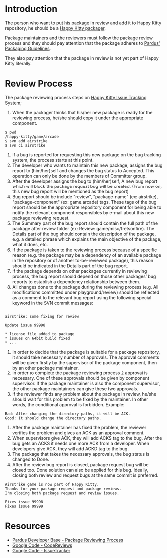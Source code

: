 # Introduction #

The person who want to put his package in review and add it to Happy Kitty repository, he should be a [Happy Kitty packager](http://code.google.com/p/happy-kitty/wiki/JoiningHappyKitty#As_Happy_Kitty_Packager).

Package maintainers and the reviewers must follow the package review process and they should pay attention that the package adheres to [Pardus' Packaging Guidelines](http://developer.pardus.org.tr/guides/packaging/packaging_guidelines.html#packaging-guidelines).

They also pay attention that the package in review is not yet part of Happy Kitty literally.


# Review Process #
The package reviewing process steps on [Happy Kitty Issue Tracking System](http://code.google.com/p/happy-kitty/issues/list);
  1. When the packager thinks that his/her new package is ready for the reviewing process, he/she should copy it under the appropriate component.
```
$ pwd
/happy-kitty/game/arcade
$ svn add airstrike
$ svn ci airstrike
```
  1. If a bug is reported for requesting this new package on the bug tracking system, the process starts at this point.
  1. The developer who wants to maintain this new package, assigns the bug report to (him/her)self and changes the bug status to Accepted. This operation can only be done by the members of Committer group.
  1. After the developer assigns the bug to (him/her)self, A new bug report which will block the package request bug will be created. (From now on, this new bug report will be mentioned as the bug report)
  1. Bug report should be include "review", "package-name" (ex: airstrike), "package-component" (ex: game.arcade) tags. These tags of the bug report should be the appropriate repository component for being able to notify the relevant component responsibles by e-mail about this new package reviewing request.
  1. The Summary part of the bug report should contain the full path of the package after review folder (ex: Review: game/misc/fretsonfire). The Details part of the bug should contain the description of the package, e.g. a detailed phrase which explains the main objective of the package, what it does, etc.
  1. If the package is taken to the reviewing process because of a specific reason (e.g. the package may be a dependency of an available package in the repository or of another to-be-reviewed package), this reason should be indicated in the Details part of the bug report.
  1. If the package depends on other packages currently in reviewing process, the bug report should depend on those other packages’ bug reports to establish a dependency relationship between them.
  1. All changes done to the package during the reviewing process (e.g. All modifications committed under playground/review) should be reflected as a comment to the relevant bug report using the following special keyword in the SVN commit messages:
```

airstrike: some fixing for review

Update issue 99998

* license file added to package
* issues on 64bit build fixed
* ...
```
  1. In order to decide that the package is suitable for a package repository, it should take necessary number of approvals. The approval comments will be given firstly by the supervisor of the package component, then by an other package maintainer.
  1. In order to complete the package reviewing process 2 approval is necessary. One of these approvals should be given by component supervisor. If the package maintainer is also the component supervisor, the other package maintainers can give these two approvals.
  1. If the reviewer finds any problem about the package in review, he/she should wait for this problem to be fixed by the maintainer. In other words, the conditional approval is forbidden. Example:
```
Bad: After changing the directory paths, it will be ACK.
Good: It should change the directory paths.
```
  1. After the package maintainer has fixed the problem, the reviewer verifies the problem and gives an ACK as an approval comment.
  1. When supervisors give ACK, they will add ACKS tag to the bug. After the bug gets an ACKS it needs one more ACK from a developer. When developers give ACK, they will add ACKD tag to the bug.
  1. The package that takes the necessary approvals, the bug status is changed to Done.
  1. After the review bug report is closed, package request bug will be closed too. Done solution can also be applied for this bug. Ideally, closing both review and request bugs at the same commit is preferred.
```
Airstrike game is now part of Happy Kitty.
Thanks for your package request and package reviews.
I'm closing both package request and review issues.

Fixes issue 99998
Fixes issue 99999
```


# Resources #
  * [Pardus Developer Base - Package Reviewing Process](http://developer.pardus.org.tr/guides/packaging/package-review-process.html)
  * [Google Code - CodeReviews](http://code.google.com/p/support/wiki/CodeReviews)
  * [Google Code - IssueTracker](http://code.google.com/p/support/wiki/IssueTracker)